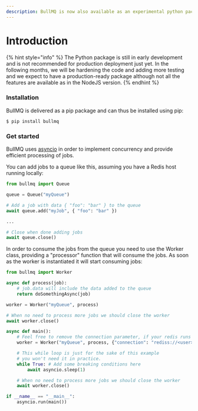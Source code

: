 ```yaml
---
description: BullMQ is now also available as an experimental python package.
---
```


# Introduction

{% hint style="info" %}
The Python package is still in early development and is not recommended for production deployment just yet. In the following months, we will be hardening the code and adding more testing and we expect to have a production-ready package although not all the features are available as in the NodeJS version.
{% endhint %}

### Installation

BullMQ is delivered as a pip package and can thus be installed using pip:

```
$ pip install bullmq
```

### Get started

BullMQ uses [asyncio](https://docs.python.org/3/library/asyncio.html) in order to implement concurrency and provide efficient processing of jobs.

You can add jobs to a queue like this, assuming you have a Redis host running locally:

```python
from bullmq import Queue

queue = Queue("myQueue")

# Add a job with data { "foo": "bar" } to the queue
await queue.add("myJob", { "foo": "bar" })

...

# Close when done adding jobs
await queue.close()

```

In order to consume the jobs from the queue you need to use the Worker class, providing a "processor" function that will consume the jobs. As soon as the worker is instantiated it will start consuming jobs:

```python
from bullmq import Worker

async def process(job):
    # job.data will include the data added to the queue
    return doSomethingAsync(job)

worker = Worker("myQueue", process)

# When no need to process more jobs we should close the worker
await worker.close()

async def main():
    # Feel free to remove the connection parameter, if your redis runs on localhost
    worker = Worker("myQueue", process, {"connection": "rediss://<user>:<password>@<host>:<port>"})

    # This while loop is just for the sake of this example
    # you won't need it in practice.
    while True: # Add some breaking conditions here
        await asyncio.sleep(1)

    # When no need to process more jobs we should close the worker
    await worker.close()

if __name__ == "__main__":
    asyncio.run(main())

```

